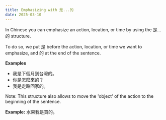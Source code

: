 ```yaml
---
title: Emphasizing with 是...的
date: 2025-03-10
---
```


In Chinese you can emphasize an action, location, or time by using the 是...的 structure.

<!--more-->

To do so, we put 是 before the action, location, or time we want to emphasize, and 的 at the end of the sentence.

**Examples**

- 我是下個月到台灣的。
- 你是怎麼來的？
- 我是走路回家的。

Note: This structure also allows to move the 'object' of the action to the beginning of the sentence.

**Example:** 水果我是買的。
